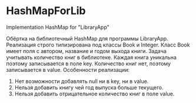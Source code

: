 # HashMapForLib
Implementation HashMap for "LibraryApp"

Обёртка на библиотечный HashMap для программы LibraryApp. Реализация строго типизирована под классы Book и Integer. Класс Book имеет поля с автором, название и годом выхода книги. Задача учитывать количество книг в библиотеке. Каждая книга уникальна поэтому записывается в поле key. Количество книг нет, поэтому записывается в value.
Особенности реализации:
  1.	Нет возможности добавлять null ни в key, ни в value.
  2.	Нельзя добавить книгу чей год выпуска больше текущего.
  3.	Нельзя добавить отрицательное количество книг в поле value.
